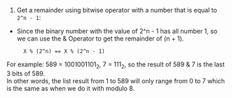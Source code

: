 1. Get a remainder using bitwise operator with a number that is equal to `2^n - 1`:
- Since the binary number with the value of 2^n - 1 has all number 1, so we can use the & Operator to get the remainder of (n + 1).

        X % (2^n) == X % (2^n - 1)

For example: 589 = 1001001101<sub>2</sub>, 7 = 111<sub>2</sub>, 
so the result of 589 & 7 is the last 3 bits of 589. \
In other words, the list result from 1 to 589 will only range from 0 to 7 which is the same as when we do it with modulo 8.
